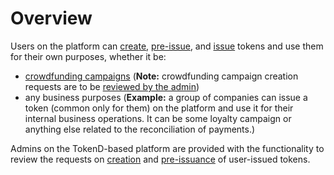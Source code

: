 # Overview

Users on the platform can [create](../../user-guide/user-issued-tokens/token-creation.md), [pre-issue](../../user-guide/user-issued-tokens/token-pre-issuance.md), and [issue](../../user-guide/user-issued-tokens/token-issuance.md) tokens and use them for their own purposes, whether it be:

* [crowdfunding campaigns](../crowdfunding-campaigns-management/overview.md) \(**Note:** crowdfunding campaign creation requests are to be [reviewed by the admin](../crowdfunding-campaigns-management/review-the-crowdfunding-campaign-creation-request.md)\)
* any business purposes \(**Example:** a group of companies can issue a token \(common only for them\) on the platform and use it for their internal business operations. It can be some loyalty campaign or anything else related to the reconciliation of payments.\)

Admins on the TokenD-based platform are provided with the functionality to review the requests on [creation](review-the-token-creation-request.md) and [pre-issuance](review-the-token-pre-issuance-request.md) of user-issued tokens.

